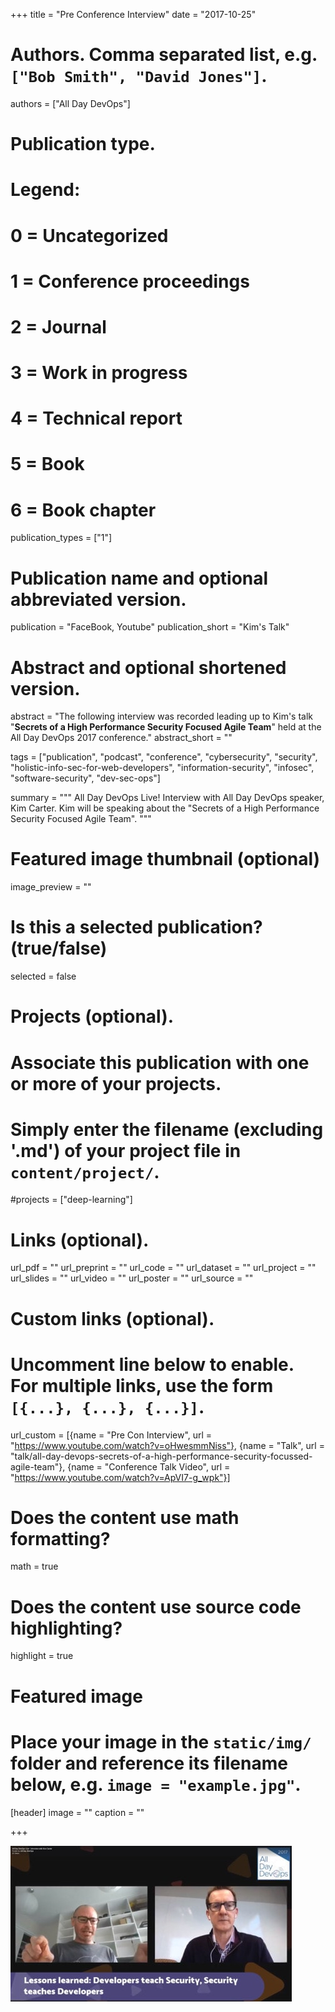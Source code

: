 +++
title = "Pre Conference Interview"
date = "2017-10-25"

# Authors. Comma separated list, e.g. `["Bob Smith", "David Jones"]`.
authors = ["All Day DevOps"]

# Publication type.
# Legend:
# 0 = Uncategorized
# 1 = Conference proceedings
# 2 = Journal
# 3 = Work in progress
# 4 = Technical report
# 5 = Book
# 6 = Book chapter
publication_types = ["1"]

# Publication name and optional abbreviated version.
publication = "FaceBook, Youtube"
publication_short = "Kim's Talk"

# Abstract and optional shortened version.
abstract = "The following interview was recorded leading up to Kim's talk \"**Secrets of a High Performance Security Focused Agile Team**\" held at the All Day DevOps 2017 conference."
abstract_short = ""

tags = ["publication", "podcast", "conference", "cybersecurity", "security", "holistic-info-sec-for-web-developers", "information-security", "infosec", "software-security", "dev-sec-ops"]

summary = """
All Day DevOps Live! Interview with All Day DevOps speaker, Kim Carter. Kim will be speaking about the "Secrets of a High Performance Security Focused Agile Team".
"""

# Featured image thumbnail (optional)
image_preview = ""

# Is this a selected publication? (true/false)
selected = false

# Projects (optional).
#   Associate this publication with one or more of your projects.
#   Simply enter the filename (excluding '.md') of your project file in `content/project/`.
#projects = ["deep-learning"]
 

# Links (optional).
url_pdf = ""
url_preprint = ""
url_code = ""
url_dataset = ""
url_project = ""
url_slides = ""
url_video = ""
url_poster = ""
url_source = ""

# Custom links (optional).
#   Uncomment line below to enable. For multiple links, use the form `[{...}, {...}, {...}]`.
url_custom = [{name = "Pre Con Interview", url = "https://www.youtube.com/watch?v=oHwesmmNiss"}, {name = "Talk", url = "talk/all-day-devops-secrets-of-a-high-performance-security-focussed-agile-team"}, {name = "Conference Talk Video", url = "https://www.youtube.com/watch?v=ApVI7-g_wpk"}]

# Does the content use math formatting?
math = true

# Does the content use source code highlighting?
highlight = true

# Featured image
# Place your image in the `static/img/` folder and reference its filename below, e.g. `image = "example.jpg"`.
[header]
image = ""
caption = ""

+++

![Software Engineering Radio](/img/publication/2017-alldaydevopspreconinterview.jpg)
